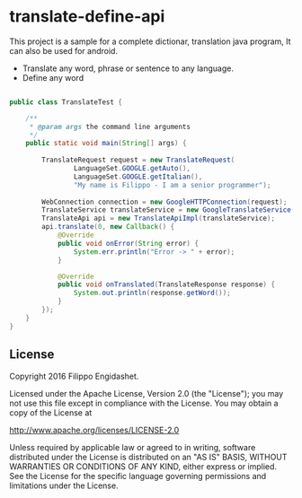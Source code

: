 # translate-define-api

This project is a sample for a complete dictionar, translation java program, It can also be used for android.

 * Translate any word, phrase or sentence to any language.
 * Define any word

```java

public class TranslateTest {

    /**
     * @param args the command line arguments
     */
    public static void main(String[] args) {
        
        TranslateRequest request = new TranslateRequest(
                LanguageSet.GOOGLE.getAuto(),
                LanguageSet.GOOGLE.getItalian(),
                "My name is Filippo - I am a senior programmer");
        
        WebConnection connection = new GoogleHTTPConnection(request);
        TranslateService translateService = new GoogleTranslateService(connection);        
        TranslateApi api = new TranslateApiImpl(translateService);
        api.translate(0, new Callback() {
            @Override
            public void onError(String error) {
                System.err.println("Error -> " + error);
            }

            @Override
            public void onTranslated(TranslateResponse response) {
                System.out.println(response.getWord());
            }
        });
    }
}
```

License
-------

Copyright 2016 Filippo Engidashet.

Licensed under the Apache License, Version 2.0 (the "License");
you may not use this file except in compliance with the License.
You may obtain a copy of the License at

http://www.apache.org/licenses/LICENSE-2.0

Unless required by applicable law or agreed to in writing, software
distributed under the License is distributed on an "AS IS" BASIS,
WITHOUT WARRANTIES OR CONDITIONS OF ANY KIND, either express or implied.
See the License for the specific language governing permissions and
limitations under the License.
